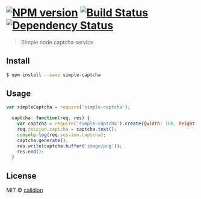 #  [![NPM version][npm-image]][npm-url] [![Build Status][travis-image]][travis-url] [![Dependency Status][daviddm-image]][daviddm-url]

> Simple node captcha service


## Install

```sh
$ npm install --save simple-captcha
```


## Usage

```js
var simpleCaptcha = require('simple-captcha');

  captcha: function(req, res) {
    var captcha = require('simple-captcha').create({width: 100, height: 40});
    req.session.captcha = captcha.text();
    console.log(req.session.captcha);
    captcha.generate();
    res.write(captcha.buffer('image/png'));
    res.end();
  }
```


## License

MIT © [calidion](blog.3gcnbeta.com)


[npm-image]: https://badge.fury.io/js/simple-captcha.svg
[npm-url]: https://npmjs.org/package/simple-captcha
[travis-image]: https://travis-ci.org/JSSDKCN/simple-captcha.svg?branch=master
[travis-url]: https://travis-ci.org/JSSDKCN/simple-captcha
[daviddm-image]: https://david-dm.org/JSSDKCN/simple-captcha.svg?theme=shields.io
[daviddm-url]: https://david-dm.org/JSSDKCN/simple-captcha
